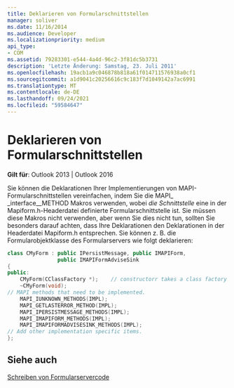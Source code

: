 ```yaml
---
title: Deklarieren von Formularschnittstellen
manager: soliver
ms.date: 11/16/2014
ms.audience: Developer
ms.localizationpriority: medium
api_type:
- COM
ms.assetid: 79283301-e544-4a4d-96c2-3f81dc5b3731
description: 'Letzte Änderung: Samstag, 23. Juli 2011'
ms.openlocfilehash: 19acb1a9c046878b818a61f014711576938a0cf1
ms.sourcegitcommit: a1d9041c20256616c9c183f7d1049142a7ac6991
ms.translationtype: MT
ms.contentlocale: de-DE
ms.lasthandoff: 09/24/2021
ms.locfileid: "59584647"
---
```

# <a name="declaring-form-interfaces"></a>Deklarieren von Formularschnittstellen

  
  
**Gilt für**: Outlook 2013 | Outlook 2016 
  
Sie können die Deklarationen Ihrer Implementierungen von MAPI-Formularschnittstellen vereinfachen, indem Sie die MAPI_ _interface__METHOD Makros verwenden, wobei  _die Schnittstelle_ eine in der Mapiform.h-Headerdatei definierte Formularschnittstelle ist. Sie müssen diese Makros nicht verwenden, aber wenn Sie dies nicht tun, sollten Sie besonders darauf achten, dass Ihre Deklarationen den Deklarationen in der Headerdatei Mapiform.h entsprechen. Sie können z. B. die Formularobjektklasse des Formularservers wie folgt deklarieren: 
  
```cpp
class CMyForm : public IPersistMessage, public IMAPIForm,
                public IMAPIFormAdviseSink
{
public:
    CMyForm(CClassFactory *);    // constructorr takes a class factory object
    ~CMyForm(void);
// MAPI methods that need to be implemented.
    MAPI_IUNKNOWN_METHODS(IMPL);
    MAPI_GETLASTERROR_METHOD(IMPL);
    MAPI_IPERSISTMESSAGE_METHODS(IMPL);
    MAPI_IMAPIFORM_METHODS(IMPL);
    MAPI_IMAPIFORMADVISESINK_METHODS(IMPL);
// Add other implementation specific items.
};

```

## <a name="see-also"></a>Siehe auch



[Schreiben von Formularservercode](writing-form-server-code.md)

